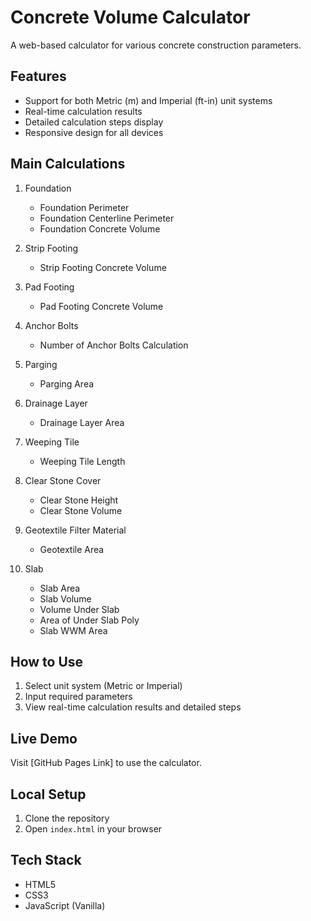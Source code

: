 # Concrete Volume Calculator

A web-based calculator for various concrete construction parameters.

## Features

- Support for both Metric (m) and Imperial (ft-in) unit systems
- Real-time calculation results
- Detailed calculation steps display
- Responsive design for all devices

## Main Calculations

1. Foundation
   - Foundation Perimeter
   - Foundation Centerline Perimeter
   - Foundation Concrete Volume

2. Strip Footing
   - Strip Footing Concrete Volume

3. Pad Footing
   - Pad Footing Concrete Volume

4. Anchor Bolts
   - Number of Anchor Bolts Calculation

5. Parging
   - Parging Area

6. Drainage Layer
   - Drainage Layer Area

7. Weeping Tile
   - Weeping Tile Length

8. Clear Stone Cover
   - Clear Stone Height
   - Clear Stone Volume

9. Geotextile Filter Material
   - Geotextile Area

10. Slab
    - Slab Area
    - Slab Volume
    - Volume Under Slab
    - Area of Under Slab Poly
    - Slab WWM Area

## How to Use

1. Select unit system (Metric or Imperial)
2. Input required parameters
3. View real-time calculation results and detailed steps

## Live Demo

Visit [GitHub Pages Link] to use the calculator.

## Local Setup

1. Clone the repository
2. Open `index.html` in your browser

## Tech Stack

- HTML5
- CSS3
- JavaScript (Vanilla) 